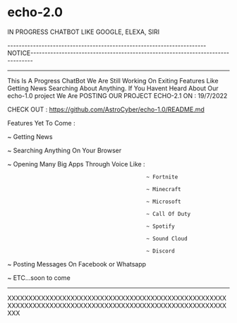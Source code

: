 # echo-2.0
IN PROGRESS CHATBOT LIKE GOOGLE, ELEXA, SIRI

   ----------------------------------------------------------------------NOTICE-------------------------------------------------------------------------------
_________________________________________________________________________________________________________________________________________________________________________

This Is A Progress ChatBot We Are Still Working On Exiting Features Like Getting News Searching About Anything. If You Havent Heard About Our echo-1.0 project We Are POSTING OUR PROJECT ECHO-2.1
ON : 19/7/2022

CHECK OUT : https://github.com/AstroCyber/echo-1.0/README.md

Features Yet To Come :

~ Getting News

~ Searching Anything On Your Browser

~ Opening Many Big Apps Through Voice Like :

                                                ~ Fortnite
                                            
                                                ~ Minecraft
                                            
                                                ~ Microsoft
                                            
                                                ~ Call Of Duty
                                            
                                                ~ Spotify
                                            
                                                ~ Sound Cloud
                                            
                                                ~ Discord
                                                
~ Posting Messages On Facebook or Whatsapp

~ ETC...soon to come

_________________________________________________________________________________________________________________________________________________________________________
XXXXXXXXXXXXXXXXXXXXXXXXXXXXXXXXXXXXXXXXXXXXXXXXXXXXXXXXXXXXXXXXXXXXXXXXXXXXXXXXXXXXXXXXXXXXXXXXXXXXXXXXXXX
